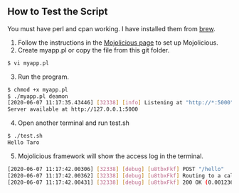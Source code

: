 ## How to Test the Script
You must have perl and cpan working. I have installed them from [brew](https://brew.sh/).

1. Follow the instructions in the [Mojolicious page](https://mojolicious.org/) to set up Mojolicious.
2. Create myapp.pl or copy the file from this git folder.
```sh
$ vi myapp.pl
```
3. Run the program.
```sh
$ chmod +x myapp.pl
$ ./myapp.pl deamon
[2020-06-07 11:17:35.43446] [32338] [info] Listening at "http://*:5000"
Server available at http://127.0.0.1:5000
```
4. Open another terminal and run test.sh
```sh
$ ./test.sh
Hello Taro
```
5. Mojolicious framework will show the access log in the terminal.
```sh
[2020-06-07 11:17:42.00306] [32338] [debug] [u8tbxFkf] POST "/hello"
[2020-06-07 11:17:42.00362] [32338] [debug] [u8tbxFkf] Routing to a callback
[2020-06-07 11:17:42.00431] [32338] [debug] [u8tbxFkf] 200 OK (0.001236s, 809.061/s)
```
